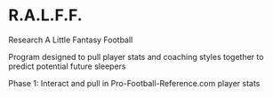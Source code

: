 # R.A.L.F.F.
Research
A
Little
Fantasy
Football

Program designed to pull player stats and coaching styles together to predict potential future sleepers

Phase 1: Interact and pull in Pro-Football-Reference.com player stats
